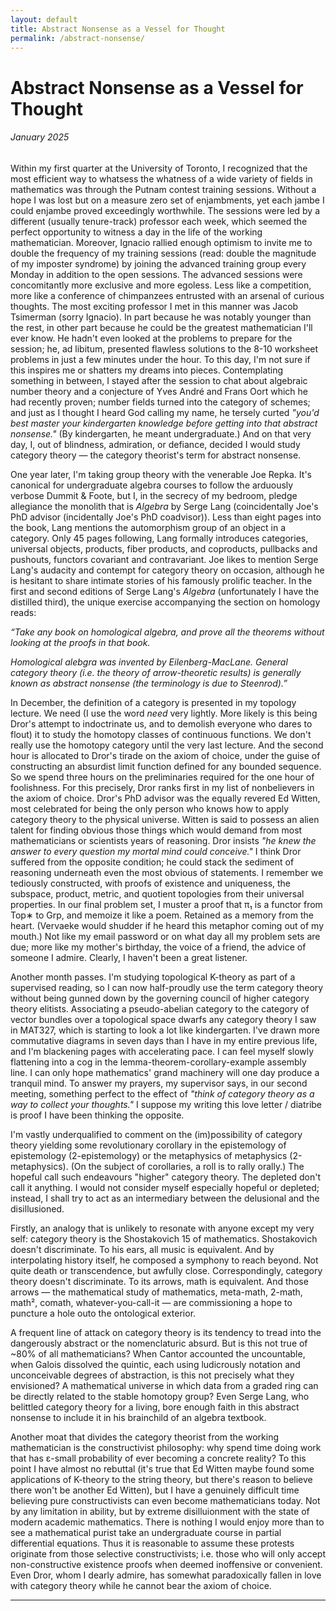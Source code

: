 ```yaml
---
layout: default
title: Abstract Nonsense as a Vessel for Thought
permalink: /abstract-nonsense/
---
```


# Abstract Nonsense as a Vessel for Thought
###### January 2025
Within my first quarter at the University of Toronto, I recognized that the most efficient way to whatsess the whatness of a wide variety of fields in mathematics was through the Putnam contest training sessions. Without a hope I was lost but on a measure zero set of enjambments, yet each jambe I could enjambe proved exceedingly worthwhile. The sessions were led by a different (usually tenure-track) professor each week, which seemed the perfect opportunity to witness a day in the life of the working mathematician. Moreover, Ignacio rallied enough optimism to invite me to double the frequency of my training sessions (read: double the magnitude of my imposter syndrome) by joining the advanced training group every Monday in addition to the open sessions. The advanced sessions were concomitantly more exclusive and more egoless. Less like a competition, more like a conference of chimpanzees entrusted with an arsenal of curious thoughts. The most exciting professor I met in this manner was Jacob Tsimerman (sorry Ignacio). In part because he was notably younger than the rest, in other part because he could be the greatest mathematician I'll ever know. He hadn't even looked at the problems to prepare for the session; he, ad libitum, presented flawless solutions to the 8-10 worksheet problems in just a few minutes under the hour. To this day, I'm not sure if this inspires me or shatters my dreams into pieces. Contemplating something in between, I stayed after the session to chat about algebraic number theory and a conjecture of Yves André and Frans Oort which he had recently proven; number fields turned into the category of schemes; and just as I thought I heard God calling my name, he tersely curted *"you'd best master your kindergarten knowledge before getting into that abstract nonsense."* (By kindergarten, he meant undergraduate.) And on that very day, I, out of blindness, admiration, or defiance, decided I would study category theory — the category theorist's term for abstract nonsense.

One year later, I'm taking group theory with the venerable Joe Repka. It's canonical for undergraduate algebra courses to follow the arduously verbose Dummit & Foote, but I, in the secrecy of my bedroom, pledge allegiance the monolith that is *Algebra* by Serge Lang (coincidentally Joe's PhD advisor (incidentally Joe's PhD coadvisor)). Less than eight pages into the book, Lang mentions the automorphism group of an object in a category. Only 45 pages following, Lang formally introduces categories, universal objects, products, fiber products, and coproducts, pullbacks and pushouts, functors covariant and contravariant. Joe likes to mention Serge Lang's audacity and contempt for category theory on occasion, although he is hesitant to share intimate stories of his famously prolific teacher. In the first and second editions of Serge Lang's *Algebra* (unfortunately I have the distilled third), the unique exercise accompanying the section on homology reads:

*&ldquo;Take any book on homological algebra, and prove all the theorems without looking at the proofs in that book.*

*Homological alebgra was invented by Eilenberg-MacLane. General category theory (i.e. the theory of arrow-theoretic results) is generally known as abstract nonsense (the terminology is due to Steenrod).&rdquo;*

In December, the definition of a category is presented in my topology lecture. We need (I use the word *need* very lightly. More likely is this being Dror's attempt to indoctrinate us, and to demolish everyone who dares to flout) it to study the homotopy classes of continuous functions. We don't really use the homotopy category until the very last lecture. And the second hour is allocated to Dror's tirade on the axiom of choice, under the guise of constructing an absurdist limit function defined for any bounded sequence. So we spend three hours on the preliminaries required for the one hour of foolishness. For this precisely, Dror ranks first in my list of nonbelievers in the axiom of choice. Dror's PhD advisor was the equally revered Ed Witten, most celebrated for being the only person who knows how to apply category theory to the physical universe. Witten is said to possess an alien talent for finding obvious those things which would demand from most mathematicians or scientists years of reasoning. Dror insists *"he knew the answer to every question my mortal mind could conceive."* I think Dror suffered from the opposite condition; he could stack the sediment of reasoning underneath even the most obvious of statements. I remember we tediously constructed, with proofs of existence and uniqueness, the subspace, product, metric, and quotient topologies from their universal properties. In our final problem set, I muster a proof that π₁ is a functor from Top∗ to Grp, and memoize it like a poem. Retained as a memory from the heart. (Vervaeke would shudder if he heard this metaphor coming out of my mouth.) Not like my email password or on what day all my problem sets are due; more like my mother's birthday, the voice of a friend, the advice of someone I admire. Clearly, I haven't been a great listener.

Another month passes. I'm studying topological K-theory as part of a supervised reading, so I can now half-proudly use the term category theory without being gunned down by the governing council of higher category theory elitists. Associating a pseudo-abelian category to the category of vector bundles over a topological space dwarfs any category theory I saw in MAT327, which is starting to look a lot like kindergarten. I've drawn more commutative diagrams in seven days than I have in my entire previous life, and I'm blackening pages with accelerating pace. I can feel myself slowly flattening into a cog in the lemma-theorem-corollary-example assembly line. I can only hope mathematics' grand machinery will one day produce a tranquil mind. To answer my prayers, my supervisor says, in our second meeting, something perfect to the effect of *"think of category theory as a way to collect your thoughts."* I suppose my writing this love letter / diatribe is proof I have been thinking the opposite.

I'm vastly underqualified to comment on the (im)possibility of category theory yielding some revolutionary corollary in the epistemology of epistemology (2-epistemology) or the metaphysics of metaphysics (2-metaphysics). (On the subject of corollaries, a roll is to rally orally.) The hopeful call such endeavours "higher" category theory. The depleted don't call it anything. I would not consider myself especially hopeful or depleted; instead, I shall try to act as an intermediary between the delusional and the disillusioned.

Firstly, an analogy that is unlikely to resonate with anyone except my very self: category theory is the Shostakovich 15 of mathematics. Shostakovich doesn't discriminate. To his ears, all music is equivalent. And by interpolating history itself, he composed a symphony to reach beyond. Not quite death or transcendence, but awfully close. Correspondingly, category theory doesn't discriminate. To its arrows, math is equivalent. And those arrows — the mathematical study of mathematics, meta-math, 2-math, math², comath, whatever-you-call-it — are commissioning a hope to puncture a hole outo the ontological exterior.

A frequent line of attack on category theory is its tendency to tread into the dangerously abstract or the nomenclaturic absurd. But is this not true of ~80% of all mathematicians? When Cantor accounted the uncountable, when Galois dissolved the quintic, each using ludicrously notation and unconceivable degrees of abstraction, is this not precisely what they envisioned? A mathematical universe in which data from a graded ring can be directly related to the stable homotopy group? Even Serge Lang, who belittled category theory for a living, bore enough faith in this abstract nonsense to include it in his brainchild of an algebra textbook.

Another moat that divides the category theorist from the working mathematician is the constructivist philosophy: why spend time doing work that has ε-small probability of ever becoming a concrete reality? To this point I have almost no rebuttal (it's true that Ed Witten maybe found some applications of K-theory to the string theory, but there's reason to believe there won't be another Ed Witten), but I have a genuinely difficult time believing pure constructivists can even become mathematicians today. Not by any limitation in ability, but by extreme disilluionment with the state of modern academic mathematics. There is nothing I would enjoy more than to see a mathematical purist take an undergraduate course in partial differential equations. Thus it is reasonable to assume these protests originate from those selective constructivists; i.e. those who will only accept non-constructive existence proofs when deemed inoffensive or convenient. Even Dror, whom I dearly admire, has somewhat paradoxically fallen in love with category theory while he cannot bear the axiom of choice.

---